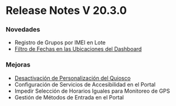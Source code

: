 # Release Notes V 20.3.0

### **Novedades**

* Registro de Grupos por IMEI en Lote
* [Filtro de Fechas en las Ubicaciones del Dashboard](filtro-de-fechas-en-las-ubicaciones-del-dashboard.md)

### **Mejoras**

* [Desactivación de Personalización del Quiosco](desactivacion-de-personalizacion-del-quiosco.md)​
* Configuración de Servicios de Accesibilidad en el Portal​
* Impedir Selección de Horarios Iguales para Monitoreo de GPS​
* ​Gestión de Métodos de Entrada en el Portal
